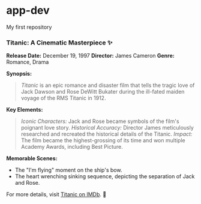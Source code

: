 # app-dev
My first repository

### **Titanic: A Cinematic Masterpiece** :sparkles:

**Release Date:** December 19, 1997
**Director:** James Cameron
**Genre:** Romance, Drama

**Synopsis:**
>*Titanic* is an epic romance and disaster film that tells the tragic love of Jack Dawson and Rose DeWitt Bukater during the ill-fated maiden voyage of the RMS Titanic in 1912.

**Key Elements:**
  >*Iconic Characters:* Jack and Rose became symbols of the film's poignant love story.
  >*Historical Accuracy:* Director James meticulously researched and recreated the historical details of the Titanic.
  >*Impact:* The film became the highest-grossing of its time and won multiple Academy Awards, including Best Picture.

**Memorable Scenes:**
  - The "I'm flying" moment on the ship's bow.
  - The heart wrenching sinking sequence, depicting the separation of Jack and Rose.

For more details, visit [Titanic on IMDb](http:www.imdb.com/title/tt0120338). :ship:
